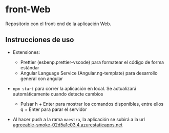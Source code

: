 # front-Web
Repositorio con el front-end de la aplicación Web.

## Instrucciones de uso

- Extensiones:
  - Prettier (esbenp.prettier-vscode) para formatear el código de forma estándar
  - Angular Language Service (Angular.ng-template) para desarrollo general con angular

- `npm start` para correr la aplicación en local. Se actualizará automáticamente cuando detecte cambios
  - Pulsar h + Enter para mostrar los comandos disponibles, entre ellos q + Enter para parar el servidor

- Al hacer push a la rama `maestra`, la aplicación se subirá a la url [agreeable-smoke-02d5a1e03.4.azurestaticapps.net](https://agreeable-smoke-02d5a1e03.4.azurestaticapps.net)
